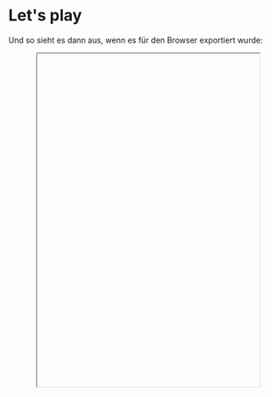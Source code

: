 # Let's play

Und so sieht es dann aus, wenn es für den Browser exportiert wurde:

<center><iframe width=400 height=600 src=""></iframe></center>